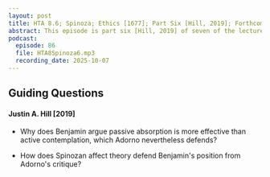 ```yaml
---
layout: post
title: HTA 8.6; Spinoza; Ethics [1677]; Part Six [Hill, 2019]; Forthcoming
abstract: This episode is part six [Hill, 2019] of seven of the lecture series [HTA 8] on affect theory grounded in Baruch Spinoza's Ethics [1677], excerpt from Part III, and developed through the writings, seminars, and interviews of Walter Benjamin [1940], Gilles Deleuze [1981], Brian Massumi [2015], Justin Hill [2019], and Ed Casey [2022].
podcast:
  episode: 86
  file: HTA8Spinoza6.mp3
  recording_date: 2025-10-07
---
```


## Guiding Questions

#### Justin A. Hill [2019]

* Why does Benjamin argue passive absorption is more effective than active contemplation, which Adorno nevertheless defends?

* How does Spinozan affect theory defend Benjamin's position from Adorno's critique?
